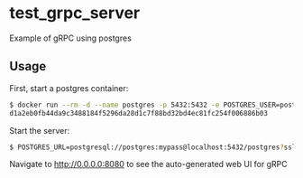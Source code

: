 # test_grpc_server
Example of gRPC using postgres

## Usage

First, start a postgres container:

```bash
$ docker run --rm -d --name postgres -p 5432:5432 -e POSTGRES_USER=postgres -e POSTGRES_PASSWORD=mypass -e POSTGRES_DB=postgres postgres:13
d1a2eb0fb44da9c3488184f5296da28d1c7f88bd32bd4ec81fc254f006886b03
```

Start the server:

```bash
$ POSTGRES_URL=postgresql://postgres:mypass@localhost:5432/postgres?sslmode=disable go run main.go
```

Navigate to http://0.0.0.0:8080 to see the auto-generated web UI for gRPC
